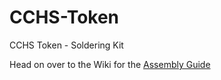 # CCHS-Token
CCHS Token - Soldering Kit

Head on over to the Wiki for the [Assembly Guide](https://github.com/PancakeLegend/CCHS-Token/wiki)
